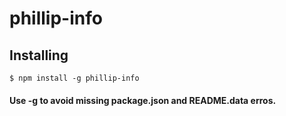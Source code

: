 # phillip-info

## Installing

```
$ npm install -g phillip-info
```

#### Use -g to avoid missing package.json and README.data erros.
